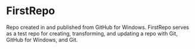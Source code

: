 # FirstRepo
Repo created in and published from GitHub for Windows.
FirstRepo serves as a test repo for creating, transforming, and updating a repo with Git, GitHub for Windows, and Git.
